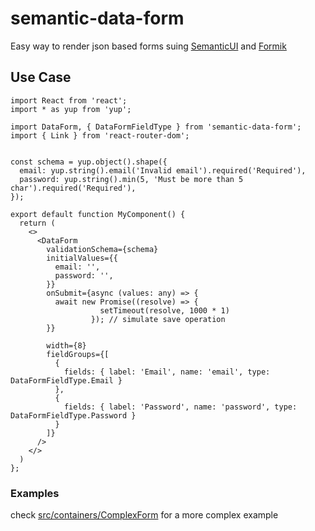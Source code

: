 # semantic-data-form
Easy way to render json based forms suing [SemanticUI](https://react.semantic-ui.com) and [Formik](https://jaredpalmer.com/formik/)

## Use Case

    import React from 'react';
    import * as yup from 'yup';
    
    import DataForm, { DataFormFieldType } from 'semantic-data-form';
    import { Link } from 'react-router-dom';
    
    
    const schema = yup.object().shape({
      email: yup.string().email('Invalid email').required('Required'),
      password: yup.string().min(5, 'Must be more than 5 char').required('Required'),
    });
    
    export default function MyComponent() {
      return (
        <>
          <DataForm
            validationSchema={schema}
            initialValues={{
              email: '',
              password: '',
            }}
            onSubmit={async (values: any) => {
              await new Promise((resolve) => {
                        setTimeout(resolve, 1000 * 1)
                      }); // simulate save operation
            }}
    
            width={8}
            fieldGroups={[
              {
                fields: { label: 'Email', name: 'email', type: DataFormFieldType.Email }
              },
              {
                fields: { label: 'Password', name: 'password', type: DataFormFieldType.Password }
              }
            ]}
          />
        </>
      )
    };


### Examples
 check [src/containers/ComplexForm](https://github.com/simsaw-inc/semantic-data-form/tree/master/src/containers/ComplexForm.tsx) for a more complex example
